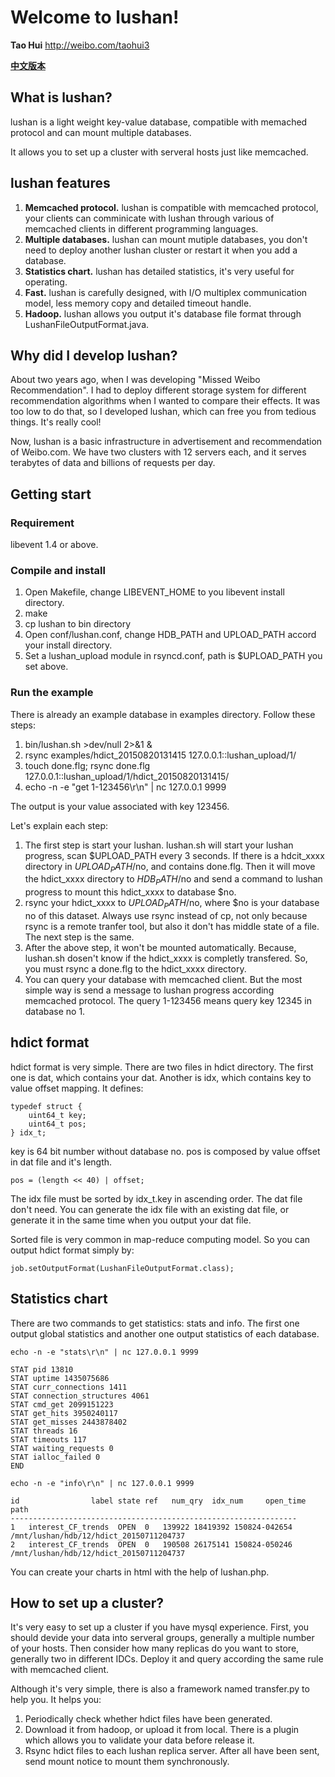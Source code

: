 # Welcome to lushan!

**Tao Hui** http://weibo.com/taohui3

[**中文版本**](README_cn.md)


## What is lushan?
lushan is a light weight key-value database, compatible with memached protocol and can mount multiple databases. 

It allows you to set up a cluster with serveral hosts just like memcached.

## lushan features

1. **Memcached protocol.** lushan is compatible with memcached protocol, your clients can comminicate with lushan through various of memcached clients in different programming languages.
2. **Multiple databases.** lushan can mount mutiple databases, you don't need to deploy another lushan cluster or restart it when you add a database.
3. **Statistics chart.** lushan has detailed statistics, it's very useful for operating.
4. **Fast.** lushan is carefully designed, with I/O multiplex communication model, less memory copy and detailed timeout handle.
5. **Hadoop.** lushan allows you output it's database file format through LushanFileOutputFormat.java.

## Why did I develop lushan?

About two years ago, when I was developing "Missed Weibo Recommendation". I had to deploy different storage system for different recommendation algorithms when I wanted to compare their effects. It was too low to do that, so I developed lushan, which can free you from tedious things. It's really cool!

Now, lushan is a basic infrastructure in advertisement and recommendation of Weibo.com. We have two clusters with 12 servers each, and it serves terabytes of data and billions of requests per day.

## Getting start

### Requirement

libevent 1.4 or above.

### Compile and install

1. Open Makefile, change LIBEVENT_HOME to you libevent install directory.
2. make
3. cp lushan to bin directory
4. Open conf/lushan.conf, change HDB_PATH and UPLOAD_PATH accord your install directory.
5. Set a lushan_upload module in rsyncd.conf, path is $UPLOAD_PATH you set above.

### Run the example

There is already an example database in examples directory. Follow these steps:

1. bin/lushan.sh >dev/null 2>&1 &
2. rsync examples/hdict_20150820131415 127.0.0.1::lushan_upload/1/
3. touch done.flg; rsync done.flg 127.0.0.1::lushan_upload/1/hdict_20150820131415/
3. echo -n -e "get 1-123456\r\n" | nc 127.0.0.1 9999

The output is your value associated with key 123456.

Let's explain each step:

1. The first step is start your lushan. lushan.sh will start your lushan progress, scan $UPLOAD_PATH every 3 seconds. If there is a hdcit_xxxx directory in $UPLOAD_PATH/$no, and contains done.flg. Then it will move the hdict_xxxx directory to $HDB_PATH/$no and send a command to lushan progress to mount this hdict_xxxx to database $no.
2. rsync your hdict_xxxx to $UPLOAD_PATH/$no, where $no is your database no of this dataset. Always use rsync instead of cp, not only because rsync is a remote tranfer tool, but also it don't has middle state of a file. The next step is the same.
3. After the above step, it won't be mounted automatically. Because, lushan.sh dosen't know if the hdict_xxxx is completly transfered. So, you must rsync a done.flg to the hdict_xxxx directory.
4. You can query your database with memcached client. But the most simple way is send a message to lushan progress according memcached protocol. The query 1-123456 means query key 12345 in database no 1.

## hdict format

hdict format is very simple. There are two files in hdict directory. The first one is dat, which contains your dat. Another is idx, which contains key to value offset mapping. It defines:

	typedef struct {
        uint64_t key;
        uint64_t pos;
    } idx_t;

key is 64 bit number without database no. pos is composed by value offset in dat file and it's length.

	pos = (length << 40) | offset;
	
The idx file must be sorted by idx_t.key in ascending order. The dat file don't need. You can generate the idx file with an existing dat file, or generate it in the same time when you output your dat file.

Sorted file is very common in map-reduce computing model. So you can output hdict format simply by:

	job.setOutputFormat(LushanFileOutputFormat.class);
	
## Statistics chart

There are two commands to get statistics: stats and info. The first one output global statistics and another one output statistics of each database.

	echo -n -e "stats\r\n" | nc 127.0.0.1 9999
	
	STAT pid 13810
	STAT uptime 1435075686
	STAT curr_connections 1411
	STAT connection_structures 4061
	STAT cmd_get 2099151223
	STAT get_hits 3950240117
	STAT get_misses 2443878402
	STAT threads 16
	STAT timeouts 117
	STAT waiting_requests 0
	STAT ialloc_failed 0
	END

	echo -n -e "info\r\n" | nc 127.0.0.1 9999
	
	id                label state ref   num_qry  idx_num     open_time path
	----------------------------------------------------------------
	1   interest_CF_trends  OPEN  0   139922 18419392 150824-042654 /mnt/lushan/hdb/12/hdict_20150711204737
	2   interest_CF_trends  OPEN  0   190508 26175141 150824-050246 /mnt/lushan/hdb/12/hdict_20150711204737
	
You can create your charts in html with the help of lushan.php.

## How to set up a cluster?


It's very easy to set up a cluster if you have mysql experience. First, you should devide your data into serveral groups, generally a multiple number of your hosts. Then consider how many replicas do you want to store, generally two in different IDCs. Deploy it and query according the same rule with memcached client.

Although it's very simple, there is also a framework named transfer.py to help you. It helps you:

1. Periodically check whether hdict files have been generated.
2. Download it from hadoop, or upload it from local. There is a plugin which allows you to validate your data before release it.
3. Rsync hdict files to each lushan replica server. After all have been sent, send mount notice to mount them synchronously.
